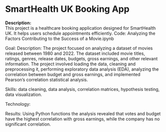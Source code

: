 # SmartHealth UK Booking App

**Description:**  
This project is a healthcare booking application designed for SmartHealth UK. It helps users schedule appointments efficiently.
Code: Analyzing the Factors Contributing to the Success of a Movie.ipynb

Goal:
Description: The project focused on analyzing a dataset of movies released between 1980 and 2022. The dataset included movie titles, ratings, genres, release dates, budgets, gross earnings, and other relevant information. The project involved loading the data, cleaning and preprocessing it, performing exploratory data analysis (EDA), analyzing the correlation between budget and gross earnings, and implemented Pearson’s correlation statistical analysis.

Skills: data cleaning, data analysis, correlation matrices, hypothesis testing, data visualization.

Technology: 

Results: Using Python functions the analysis revealed that votes and budget have the highest correlation with gross earnings, while the company has no significant correlation.

